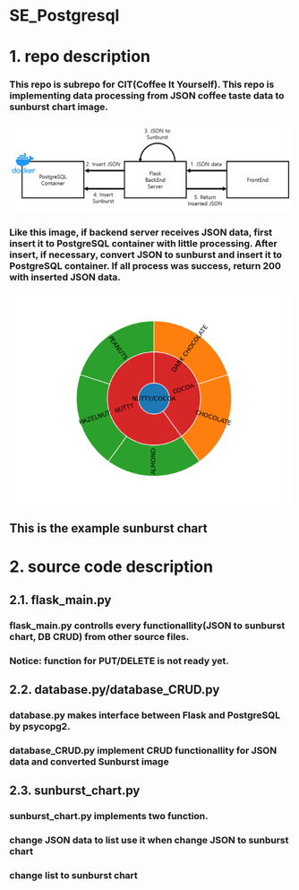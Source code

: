# SE_Postgresql

# 1. repo description

### This repo is subrepo for CIT(Coffee It Yourself). This repo is implementing data processing from JSON coffee taste data to sunburst chart image.

![project_description](./process_json_to_sunburst.png)

### Like this image, if backend server receives JSON data, first insert it to PostgreSQL container with little processing. After insert, if necessary, convert JSON to sunburst and insert it to PostgreSQL container. If all process was success, return 200 with inserted JSON data.

![example_sunburst](./example_sunburst.png)

## This is the example sunburst chart

# 2. source code description

## 2.1. flask_main.py

### flask_main.py controlls every functionallity(JSON to sunburst chart, DB CRUD) from other source files.

### Notice: function for PUT/DELETE is not ready yet.

## 2.2. database.py/database_CRUD.py

### database.py makes interface between Flask and PostgreSQL by psycopg2.

### database_CRUD.py implement CRUD functionallity for JSON data and converted Sunburst image

## 2.3. sunburst_chart.py

### sunburst_chart.py implements two function.

### change JSON data to list use it when change JSON to sunburst chart

### change list to sunburst chart
